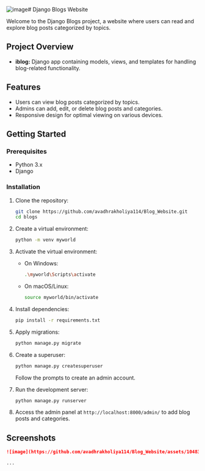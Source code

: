 ![image](https://github.com/avadhrakholiya114/Blog_Website/assets/104836099/8be6f9e9-4249-477b-9bc2-88d790696d13)# Django Blogs Website

Welcome to the Django Blogs project, a website where users can read and explore blog posts categorized by topics.

## Project Overview


- **iblog:** Django app containing models, views, and templates for handling blog-related functionality.

## Features

- Users can view blog posts categorized by topics.
- Admins can add, edit, or delete blog posts and categories.
- Responsive design for optimal viewing on various devices.

## Getting Started

### Prerequisites

- Python 3.x
- Django

### Installation

1. Clone the repository:

    ```bash
    git clone https://github.com/avadhrakholiya114/Blog_Website.git
    cd blogs
    ```

2. Create a virtual environment:

    ```bash
    python -m venv myworld
    ```

3. Activate the virtual environment:

    - On Windows:

        ```bash
        .\myworld\Scripts\activate
        ```

    - On macOS/Linux:

        ```bash
        source myworld/bin/activate
        ```

4. Install dependencies:

    ```bash
    pip install -r requirements.txt
    ```

5. Apply migrations:

    ```bash
    python manage.py migrate
    ```

6. Create a superuser:

    ```bash
    python manage.py createsuperuser
    ```

    Follow the prompts to create an admin account.

7. Run the development server:

    ```bash
    python manage.py runserver
    ```

8. Access the admin panel at `http://localhost:8000/admin/` to add blog posts and categories.

## Screenshots


```markdown
![image](https://github.com/avadhrakholiya114/Blog_Website/assets/104836099/a8fdccf6-1281-4af7-ba40-e75df5fd090d)

...
